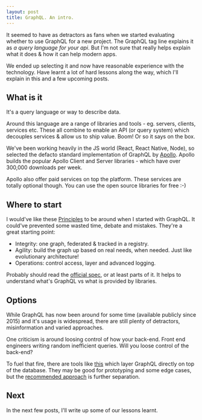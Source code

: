 ```yaml
---
layout: post
title: GraphQL. An intro.
---
```


It seemed to have as detractors as fans when we started evaluating whether to use GraphQL for a new project. The GraphQL tag line explains it as _a query language for your api_. But I'm not sure that really helps explain what it does & how it can help modern apps.

We ended up selecting it and now have reasonable experience with the technology. Have learnt a lot of hard lessons along the way, which I'll explain in this and a few upcoming posts.

## What is it

It's a query language or way to describe data. 

Around this language are a range of libraries and tools - eg. servers, clients, services etc. These all combine to enable an API (or query system) which decouples services & allow us to ship value. Boom! Or so it says on the box.

We've been working heavily in the JS world (React, React Native, Node), so selected the defacto standard implementation of GraphQL by [Apollo](https://www.apollographql.com). Apollo builds the popular Apollo Client and Server libraries - which have over 300,000 downloads per week.

Apollo also offer paid services on top the platform. These services are totally optional though. You can use the open source libraries for free :-) 

## Where to start

I would've like these [Principles](https://principledgraphql.com) to be around when I started with GraphQL. It could've prevented some wasted time, debate and mistakes. They're a great starting point:

- Integrity: one graph, federated & tracked in a registry. 
- Agility: build the graph up based on real needs, when needed. Just like evolutionary architecture!
- Operations: control access, layer and advanced logging.

Probably should read the [official spec](https://facebook.github.io/graphql/draft), or at least parts of it. It helps to understand what's GraphQL vs what is provided by libraries.  

## Options

While GraphQL has now been around for some time (available publicly since 2015) and it's usage is widespread, there are still plenty of detractors, misinformation and varied approaches. 

One criticism is around loosing control of how your back-end. Front end engineers writing random inefficient queries. Will you loose control of the back-end? 

To fuel that fire, there are tools like [this](https://hasura.io) which layer GraphQL directly on top of the database. They may be good for prototyping and some edge cases, but the [recommended approach](https://principledgraphql.com/operations#10-separate-the-graphql-layer-from-the-service-layer) is further separation. 

## Next

In the next few posts, I'll write up some of our lessons learnt.



